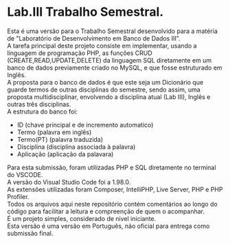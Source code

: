 # Lab.III Trabalho Semestral.
Esta é uma versão para o Trabalho Semestral desenvolvido para a matéria de "Laboratório de Desenvolvimento em Banco de Dados III".  
A tarefa principal deste projeto consiste em implementar, usando a linguagem de programação PHP, as funções CRUD (CREATE,READ,UPDATE,DELETE) da linguagem SQL diretamente em um banco de dados previamente criado no MySQL, e que fosse estruturado em Inglês.  
A proposta para o banco de dados é que este seja um Dicionário que guarde termos de outras disciplinas do semestre, sendo assim, uma proposta multidisciplinar, envolvendo a disciplina atual (Lab III), Inglês e outras três disciplinas.  
A estrutura do banco foi:
-  ID (chave principal e de incremento automatico)
-  Termo (palavra em inglês)
-  Termo(PT) (palavra traduzida)
-  Disciplina (disciplina associada à palavra)
-  Aplicação (aplicação da palavara)
  
Para esta submissão, foram utilizadas PHP e SQL diretamente no terminal do VSCODE.  
A versão do Visual Studio Code foi a 1.98.0.  
As extensões utilizadas foram Composer, IntelliPHP, Live Server, PHP e PHP Profiler.  
Todos os arquivos aqui neste repositório contém comentários ao longo do código para facilitar a leitura e compreenção de quem o acompanhar.  
É um projeto simples, considerado de nivel iniciante.  
Esta versão é uma versão em Português, não oficial para entrega como submissão final. 
